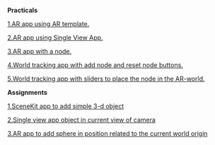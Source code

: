 **Practicals**

[1.AR app using AR template.]()

[2.AR app using Single View App.](./Practicals/2_AR-single-view-app)

[3.AR app with a node.](./Practicals/3_AR-node)

[4.World tracking app with add node and reset node buttons.](./Practicals/4_World_Tracking_with_add_node_and_reset_node_buttons)

[5.World tracking app with sliders to place the node in the AR-world.](./Practicals/5_WorldTracking-With-Sliders_to_place_the_node_in_the_AR-world)

**Assignments**

[1.SceneKit app to add simple 3-d object]('/Assignments/'1_SceneKit-Simple-3d-object')

[2.Single view app object in current view of camera](./Assignments/'2_Single_view_app_object_in_current_view_of_camera')

[3.AR app to add sphere in position related to the current world origin](/Assignments/3_AR_node-sphere)
